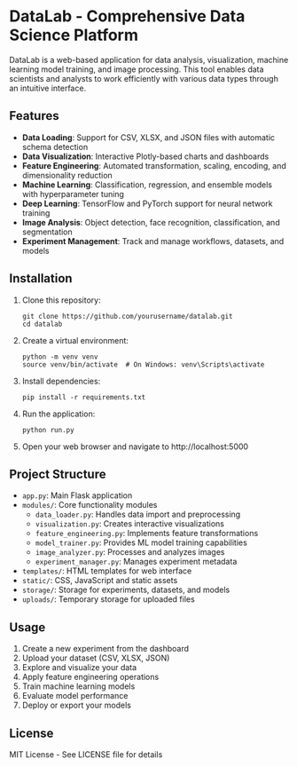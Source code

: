 # DataLab - Comprehensive Data Science Platform

DataLab is a web-based application for data analysis, visualization, machine learning model training, and image processing. This tool enables data scientists and analysts to work efficiently with various data types through an intuitive interface.

## Features

- **Data Loading**: Support for CSV, XLSX, and JSON files with automatic schema detection
- **Data Visualization**: Interactive Plotly-based charts and dashboards
- **Feature Engineering**: Automated transformation, scaling, encoding, and dimensionality reduction
- **Machine Learning**: Classification, regression, and ensemble models with hyperparameter tuning
- **Deep Learning**: TensorFlow and PyTorch support for neural network training
- **Image Analysis**: Object detection, face recognition, classification, and segmentation
- **Experiment Management**: Track and manage workflows, datasets, and models

## Installation

1. Clone this repository:
   ```
   git clone https://github.com/yourusername/datalab.git
   cd datalab
   ```

2. Create a virtual environment:
   ```
   python -m venv venv
   source venv/bin/activate  # On Windows: venv\Scripts\activate
   ```

3. Install dependencies:
   ```
   pip install -r requirements.txt
   ```

4. Run the application:
   ```
   python run.py
   ```

5. Open your web browser and navigate to http://localhost:5000

## Project Structure

- `app.py`: Main Flask application
- `modules/`: Core functionality modules
  - `data_loader.py`: Handles data import and preprocessing
  - `visualization.py`: Creates interactive visualizations
  - `feature_engineering.py`: Implements feature transformations
  - `model_trainer.py`: Provides ML model training capabilities
  - `image_analyzer.py`: Processes and analyzes images
  - `experiment_manager.py`: Manages experiment metadata
- `templates/`: HTML templates for web interface
- `static/`: CSS, JavaScript and static assets
- `storage/`: Storage for experiments, datasets, and models
- `uploads/`: Temporary storage for uploaded files

## Usage

1. Create a new experiment from the dashboard
2. Upload your dataset (CSV, XLSX, JSON)
3. Explore and visualize your data
4. Apply feature engineering operations
5. Train machine learning models
6. Evaluate model performance
7. Deploy or export your models

## License

MIT License - See LICENSE file for details
